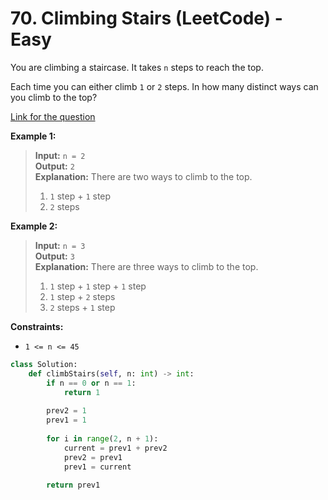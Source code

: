 # 70. Climbing Stairs (LeetCode) - Easy

You are climbing a staircase. It takes `n` steps to reach the top.

Each time you can either climb `1` or `2` steps. In how many distinct ways can you climb to the top?

[Link for the question](https://leetcode.com/problems/climbing-stairs/)

**Example 1:**

> **Input:** `n = 2`  
> **Output:** `2`  
> **Explanation:** There are two ways to climb to the top.
>
> 1. `1` step + `1` step
> 2. `2` steps

**Example 2:**

> **Input:** `n = 3`  
> **Output:** `3`  
> **Explanation:** There are three ways to climb to the top.
>
> 1. `1` step + `1` step + `1` step
> 2. `1` step + `2` steps
> 3. `2` steps + `1` step

**Constraints:**

- `1 <= n <= 45`

```Python
class Solution:
    def climbStairs(self, n: int) -> int:
        if n == 0 or n == 1:
            return 1
        
        prev2 = 1 
        prev1 = 1
        
        for i in range(2, n + 1):
            current = prev1 + prev2
            prev2 = prev1
            prev1 = current
        
        return prev1
```